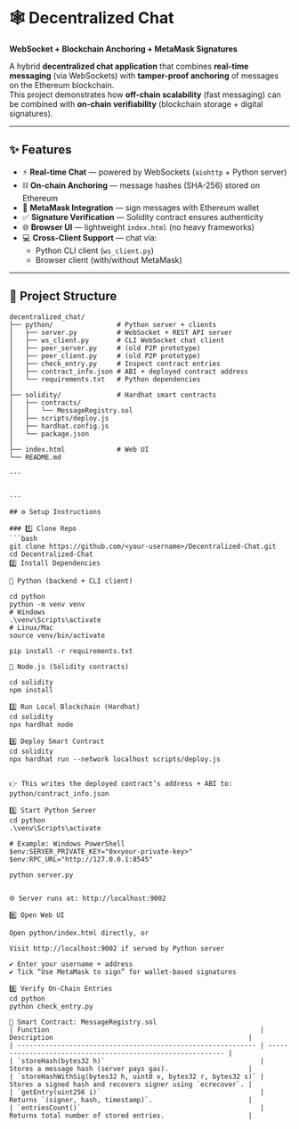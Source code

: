 # 🕸️ Decentralized Chat  
**WebSocket + Blockchain Anchoring + MetaMask Signatures**

A hybrid **decentralized chat application** that combines **real-time messaging** (via WebSockets) with **tamper-proof anchoring** of messages on the Ethereum blockchain.  
This project demonstrates how **off-chain scalability** (fast messaging) can be combined with **on-chain verifiability** (blockchain storage + digital signatures).

---

## ✨ Features

- ⚡ **Real-time Chat** — powered by WebSockets (`aiohttp` + Python server)  
- ⛓️ **On-chain Anchoring** — message hashes (SHA-256) stored on Ethereum  
- 🔐 **MetaMask Integration** — sign messages with Ethereum wallet  
- ✅ **Signature Verification** — Solidity contract ensures authenticity  
- 🌐 **Browser UI** — lightweight `index.html` (no heavy frameworks)  
- 💻 **Cross-Client Support** — chat via:
  - Python CLI client (`ws_client.py`)  
  - Browser client (with/without MetaMask)  

---

## 📂 Project Structure

```text
decentralized_chat/
├── python/                # Python server + clients
│   ├── server.py          # WebSocket + REST API server
│   ├── ws_client.py       # CLI WebSocket chat client
│   ├── peer_server.py     # (old P2P prototype)
│   ├── peer_client.py     # (old P2P prototype)
│   ├── check_entry.py     # Inspect contract entries
│   ├── contract_info.json # ABI + deployed contract address
│   └── requirements.txt   # Python dependencies
│
├── solidity/              # Hardhat smart contracts
│   ├── contracts/
│   │   └── MessageRegistry.sol
│   ├── scripts/deploy.js
│   ├── hardhat.config.js
│   └── package.json
│
├── index.html             # Web UI
└── README.md

---


---

## ⚙️ Setup Instructions

### 1️⃣ Clone Repo
```bash
git clone https://github.com/<your-username>/Decentralized-Chat.git
cd Decentralized-Chat
2️⃣ Install Dependencies

🔹 Python (backend + CLI client)

cd python
python -m venv venv
# Windows
.\venv\Scripts\activate
# Linux/Mac
source venv/bin/activate

pip install -r requirements.txt

🔹 Node.js (Solidity contracts)

cd solidity
npm install

3️⃣ Run Local Blockchain (Hardhat)
cd solidity
npx hardhat node

4️⃣ Deploy Smart Contract
cd solidity
npx hardhat run --network localhost scripts/deploy.js


👉 This writes the deployed contract’s address + ABI to:
python/contract_info.json

5️⃣ Start Python Server
cd python
.\venv\Scripts\activate

# Example: Windows PowerShell
$env:SERVER_PRIVATE_KEY="0x<your-private-key>"
$env:RPC_URL="http://127.0.0.1:8545"

python server.py


🌐 Server runs at: http://localhost:9002

6️⃣ Open Web UI

Open python/index.html directly, or

Visit http://localhost:9002 if served by Python server

✔️ Enter your username + address
✔️ Tick “Use MetaMask to sign” for wallet-based signatures

8️⃣ Verify On-Chain Entries
cd python
python check_entry.py

🧩 Smart Contract: MessageRegistry.sol
| Function                                                     | Description                                                 |
| ------------------------------------------------------------ | ----------------------------------------------------------- |
| `storeHash(bytes32 h)`                                       | Stores a message hash (server pays gas).                    |
| `storeHashWithSig(bytes32 h, uint8 v, bytes32 r, bytes32 s)` | Stores a signed hash and recovers signer using `ecrecover`. |
| `getEntry(uint256 i)`                                        | Returns `(signer, hash, timestamp)`.                        |
| `entriesCount()`                                             | Returns total number of stored entries.                     |

